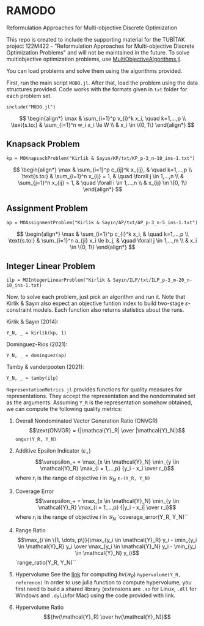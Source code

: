 # RAMODO
Reformulation Approaches for Multi-objective Discrete Optimization

This repo is created to include the supporting material for the TUBİTAK project 122M422 - "Reformulation Approaches for Multi-objective Discrete Optimization Problems" and will not be maintained in the future. To solve multiobjective optimization problems, use [MultiObjectiveAlgorithms.jl](https://github.com/jump-dev/MultiObjectiveAlgorithms.jl).

You can load problems and solve them using the algorithms provided.

First, run the main script `MODO.jl`. After that, load the problem using the data structures provided. Code works with the formats given in `txt` folder for each problem set.

```
include("MODO.jl")
```
$$
\begin{align*}
\max & \sum_{i=1}^p v_{i}^k x_i, \quad k=1,...,p \\
\text{s.to:} & \sum_{i=1}^n w_i x_i \le W \\
& x_i \in \{0, 1\}
\end{align*}
$$

## Knapsack Problem
```
kp = MOKnapsackProblem("Kirlik & Sayın/KP/txt/KP_p-3_n-10_ins-1.txt")
```
$$
\begin{align*}
\max & \sum_{i=1}^p c_{ij}^k x_{ij}, & \quad k=1,...,p \\
\text{s.to:} & \sum_{i=1}^n x_{ij} = 1, & \quad \forall j \in 1,...,n \\
& \sum_{j=1}^n x_{ij} = 1, & \quad \forall i \in 1,...,n \\
& x_{ij} \in \{0, 1\}
\end{align*}
$$

## Assignment Problem
```
ap = MOAssignmentProblem("Kirlik & Sayın/AP/txt/AP_p-3_n-5_ins-1.txt")
```
$$
\begin{align*}
\max & \sum_{i=1}^p c_{i}^k x_i, & \quad k=1,...,p \\
\text{s.to:} & \sum_{i=1}^n a_{ji} x_i \le b_j, & \quad \forall j \in 1,...,m \\
& x_i \in \{0, 1\}
\end{align*}
$$

## Integer Linear Problem
```
ilp = MOIntegerLinearProblem("Kirlik & Sayın/ILP/txt/ILP_p-3_m-20_n-10_ins-1.txt)
```

Now, to solve each problem, just pick an algorithm and run it. Note that Kirlik & Sayın also expect an objective funtion index to build two-stage $\varepsilon$-constraint models. Each function also returns statistics about the runs.

Kirlik & Sayın (2014):
```
Y_N, _ = kirlik(kp, 1)
```

Dominguez-Rios (2021):
```
Y_N, _ = dominguez(ap)
```

Tamby & vanderpooten (2021):
```
Y_N, _ = tamby(ilp)
```

`RepresentationMetrics.jl` provides functions for quality measures for representations. They accept the representation and the nondominated set as the arguments. Assuming `Y_R` is the representation somehow obtained, we can compute the following quality metrics:

1) Overall Nondominated Vector Generation Ratio (ONVGR)
$$\text{ONVGR} = {|\mathcal{Y}_R| \over |\mathcal{Y}_N|}$$
`ongvr(Y_R, Y_N)`
2) Additive Epsilon Indicator ($\varepsilon_+$)
$$\varepsilon_+ = \max_{x \in \mathcal{Y}_N} \min_{y \in \mathcal{Y}_R} \max_{i = 1,...,p} {y_i - x_i \over r_i}$$
where $r_i$ is the range of objective $i$ in $\mathcal{Y}_N$
`ε₊(Y_R, Y_N)`
3) Coverage Error
$$\varepsilon_+ = \max_{x \in \mathcal{Y}_N} \min_{y \in \mathcal{Y}_R} \max_{i = 1,...,p} {|y_i - x_i| \over r_i}$$
where $r_i$ is the range of objective $i$ in $\mathcal{Y}_N$
`coverage_error(Y_R, Y_N)``
4) Range Ratio
$$\max_{i \in \{1, \dots, p\}}{\max_{y_i \in \mathcal{Y}_R} y_i - \min_{y_i \in \mathcal{Y}_R} y_i \over \max_{y_i \in \mathcal{Y}_N} y_i - \min_{y_i \in \mathcal{Y}_N} y_i}$$
`range_ratio(Y_R, Y_N)``
5) Hypervolume
See the [link](https://lopez-ibanez.eu/hypervolume) for computing $hv(\mathcal{Y}_R)$
`hypervolume(Y_R, reference)`
In order to use julia function to compute hypervolume, you first need to build a shared library (extensions are `.so` for Linux, `.dll` for Windows and `.dylib`for Mac) using the code provided with link.

6) Hypervolume Ratio
$${hv(\mathcal{Y}_R) \over hv(\mathcal{Y}_N)}$$
